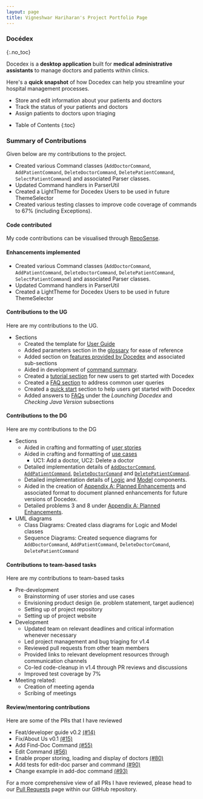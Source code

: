 ```yaml
---
layout: page
title: Vigneshwar Hariharan's Project Portfolio Page
---
```


### Docédex
{:.no_toc}

Docedex is a **desktop application** built for **medical administrative assistants**
to manage doctors and patients within clinics.

Here's a **quick snapshot** of how Docedex can help you
streamline your hospital management processes.
- Store and edit information about your patients and doctors
- Track the status of your patients and doctors
- Assign patients to doctors upon triaging

* Table of Contents
{:toc}

### Summary of Contributions

Given below are my contributions to the project.
- Created various Command classes (`AddDoctorCommand`, `AddPatientCommand`, `DeleteDoctorCommand`, `DeletePatientCommand`, `SelectPatientCommand`) and associated Parser classes.
- Updated Command handlers in ParserUtil
- Created a LightTheme for Docedex Users to be used in future ThemeSelector
- Created various testing classes to improve code coverage of commands to 67% (including Exceptions).

#### Code contributed
My code contributions can be visualised through [RepoSense](https://nus-cs2103-ay2223s2.github.io/tp-dashboard/?search=vigonometry&breakdown=true&sort=groupTitle&sortWithin=title&since=2023-02-17&timeframe=commit&mergegroup=&groupSelect=groupByRepos&checkedFileTypes=docs~functional-code~test-code~other&tabOpen=true&tabType=authorship&tabAuthor=vigonometry&tabRepo=AY2223S2-CS2103T-F12-1%2Ftp%5Bmaster%5D&authorshipIsMergeGroup=false&authorshipFileTypes=docs~functional-code~test-code&authorshipIsBinaryFileTypeChecked=false&authorshipIsIgnoredFilesChecked=false).

#### Enhancements implemented
- Created various Command classes (`AddDoctorCommand`, `AddPatientCommand`, `DeleteDoctorCommand`, `DeletePatientCommand`, `SelectPatientCommand`) and associated Parser classes.
- Updated Command handlers in ParserUtil
- Created a LightTheme for Docedex Users to be used in future ThemeSelector


#### Contributions to the UG
Here are my contributions to the UG.
- Sections
  - Created the template for [User Guide](../UserGuide.md)
  - Added parameters section in the [glossary](../UserGuide.md#glossary) for ease of reference
  - Added section on [features provided by Docedex](../UserGuide.md#features) and associated sub-sections
  - Aided in development of [command summary](../UserGuide.md#command-summary).
  - Created a [tutorial section](../UserGuide.md#docedex-tutorial--for-new-users-) for new users to get started with Docedex
  - Created a [FAQ section](../UserGuide.md#faq) to address common user queries
  - Created a [quick start](../UserGuide.md#quick-start) section to help users get started with Docedex
  - Added answers to [FAQs](../UserGuide.md#faq) under the *Launching Docedex* and *Checking Java Version* subsections



#### Contributions to the DG
Here are my contributions to the DG
- Sections
  - Aided in crafting and formatting of [user stories](../DeveloperGuide.md#user-stories)
  - Aided in crafting and formatting of [use cases](../DeveloperGuide.md#use-cases)
    - UC1: Add a doctor, UC2: Delete a doctor
  - Detailed implementation details of [`AddDoctorCommand`](../DeveloperGuide.md#add-doctor-feature), [`AddPatientCommand`](../DeveloperGuide.md#add-patient-feature), [`DeleteDoctorComand`](../DeveloperGuide.md#delete-doctor-feature) and [`DeletePatientCommand`](../DeveloperGuide.md#delete-patient-feature).
  - Detailed implementation details of [Logic](../DeveloperGuide.md#logic-component) and [Model](../DeveloperGuide.md#model-component) components.
  - Aided in the creation of [Appendix A: Planned Enhancements](../DeveloperGuide.md#appendix-a--planned-enhancements) and associated format to document planned enhancements for future versions of Docedex.
  - Detailed problems 3 and 8 under [Appendix A: Planned Enhancements](../DeveloperGuide.md#appendix-a--planned-enhancements).
- UML diagrams
    - Class Diagrams: Created class diagrams for Logic and Model classes
    - Sequence Diagrams: Created sequence diagrams for `AddDoctorCommand`, `AddPatientCommand`, `DeleteDoctorComand`, `DeletePatientCommand`

#### Contributions to team-based tasks
Here are my contributions to team-based tasks
- Pre-development
  - Brainstorming of user stories and use cases
  - Envisioning product design (ie. problem statement, target audience)
  - Setting up of project repository
  - Setting up of project website
- Development
  - Updated team on relevant deadlines and critical information whenever necessary
  - Led project management and bug triaging for v1.4
  - Reviewed pull requests from other team members
  - Provided links to relevant development resources through communication channels
  - Co-led code-cleanup in v1.4 through PR reviews and discussions
  - Improved test coverage by 7%
- Meeting related:
  - Creation of meeting agenda
  - Scribing of meetings

#### Review/mentoring contributions
Here are some of the PRs that I have reviewed
- Feat/developer guide v0.2 [(#14)](https://github.com/AY2223S2-CS2103T-F12-1/tp/pull/14)
- Fix/About Us v0.1 [(#15)](https://github.com/AY2223S2-CS2103T-F12-1/tp/pull/15)
- Add Find-Doc Command [(#55)](https://github.com/AY2223S2-CS2103T-F12-1/tp/pull/55)
- Edit Command [(#56)](https://github.com/AY2223S2-CS2103T-F12-1/tp/pull/56)
- Enable proper storing, loading and display of doctors [(#80)](https://github.com/AY2223S2-CS2103T-F12-1/tp/pull/80)
- Add tests for edit-doc parser and command [(#90)](https://github.com/AY2223S2-CS2103T-F12-1/tp/pull/90)
- Change example in add-doc command [(#93)](https://github.com/AY2223S2-CS2103T-F12-1/tp/pull/93)

For a more comprehensive view of all PRs I have reviewed, please head to our
[Pull Requests](https://github.com/AY2223S2-CS2103T-F12-1/tp/pulls)
page within our GitHub repository.

